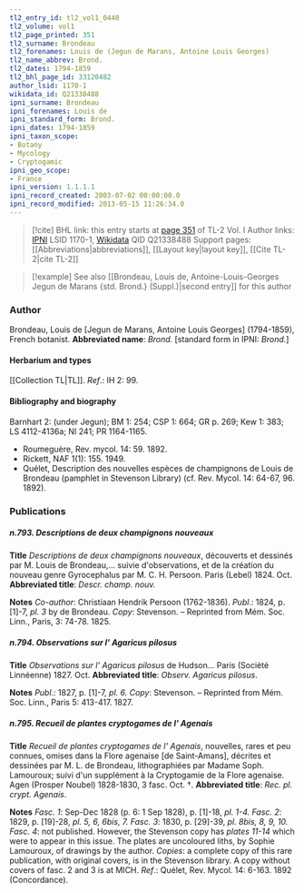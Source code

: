 ```yaml
---
tl2_entry_id: tl2_vol1_0440
tl2_volume: vol1
tl2_page_printed: 351
tl2_surname: Brondeau
tl2_forenames: Louis de (Jegun de Marans, Antoine Louis Georges)
tl2_name_abbrev: Brond.
tl2_dates: 1794-1859
tl2_bhl_page_id: 33120482
author_lsid: 1170-1
wikidata_id: Q21338488
ipni_surname: Brondeau
ipni_forenames: Louis de
ipni_standard_form: Brond.
ipni_dates: 1794-1859
ipni_taxon_scope: 
- Botany
- Mycology
- Cryptogamic
ipni_geo_scope: 
- France
ipni_version: 1.1.1.1
ipni_record_created: 2003-07-02 00:00:00.0
ipni_record_modified: 2013-05-15 11:26:34.0
---
```


> [!cite] BHL link: this entry starts at [page 351](https://www.biodiversitylibrary.org/page/33120482) of TL-2 Vol. I
> Author links: [IPNI](https://www.ipni.org/a/1170-1) LSID 1170-1, [Wikidata](https://www.wikidata.org/wiki/Q21338488) QID Q21338488
> Support pages: [[Abbreviations|abbreviations]], [[Layout key|layout key]], [[Cite TL-2|cite TL-2]]

> [!example] See also [[Brondeau, Louis de, Antoine-Louis-Georges Jegun de Marans {std. Brond.} (Suppl.)|second entry]] for this author

### Author

Brondeau, Louis de \[Jegun de Marans, Antoine Louis Georges\] (1794-1859), French botanist. 
**Abbreviated name**: *Brond.* \[standard form in IPNI: *Brond.*\]

#### Herbarium and types

[[Collection TL|TL]].
*Ref*.: IH 2: 99.

#### Bibliography and biography

Barnhart 2: (under Jegun); BM 1: 254; CSP 1: 664; GR p. 269; Kew 1: 383; LS 4112-4136a; NI 241; PR 1164-1165.
- Roumeguère, Rev. mycol. 14: 59. 1892.
- Rickett, NAF 1(1): 155. 1949.
- Quélet, Description des nouvelles espèces de champignons de Louis de Brondeau (pamphlet in Stevenson Library) (cf. Rev. Mycol. 14: 64-67, 96. 1892).

### Publications

##### n.793. Descriptions de deux champignons nouveaux

**Title**
*Descriptions de deux champignons nouveaux*, découverts et dessinés par M. Louis de Brondeau,... suivie d'observations, et de la création du nouveau genre Gyrocephalus par M. C. H. Persoon. Paris (Lebel) 1824. Oct.
**Abbreviated title**: *Descr. champ. nouv.*

**Notes**
*Co-author*: Christiaan Hendrik Persoon (1762-1836).
*Publ*.: 1824, p. \[1\]-7, *pl. 3* by de Brondeau. *Copy*: Stevenson. – Reprinted from Mém. Soc. Linn., Paris, 3: 74-78. 1825.

##### n.794. Observations sur l' Agaricus pilosus

**Title**
*Observations sur l' Agaricus pilosus* de Hudson... Paris (Société Linnéenne) 1827. Oct.
**Abbreviated title**: *Observ. Agaricus pilosus*.

**Notes**
*Publ*.: 1827, p. \[1\]-7, *pl. 6. Copy*: Stevenson. – Reprinted from Mém. Soc. Linn., Paris 5: 413-417. 1827.

##### n.795. Recueil de plantes cryptogames de l' Agenais

**Title**
*Recueil de plantes cryptogames de l' Agenais*, nouvelles, rares et peu connues, omises dans la Flore agenaise \[de Saint-Amans\], décrites et dessinées par M. L. de Brondeau, lithographiées par Madame Soph. Lamouroux; suivi d'un supplément à la Cryptogamie de la Flore agenaise. Agen (Prosper Noubel) 1828-1830, 3 fasc. Oct. †.
**Abbreviated title**: *Rec. pl. crypt. Agenais*.

**Notes**
*Fasc. 1*: Sep-Dec 1828 (p. 6: 1 Sep 1828), p. \[1\]-18, *pl. 1-4.*
*Fasc. 2*: 1829, p. \[19\]-28, *pl. 5, 6, 6bis, 7.*
*Fasc. 3*: 1830, p. \[29\]-39, *pl. 8bis, 8, 9, 10.*
*Fasc. 4*: not published. However, the Stevenson copy has *plates 11-14* which were to appear in this issue.
The plates are uncoloured liths, by Sophie Lamouroux, of drawings by the author.
*Copies*: a complete copy of this rare publication, with original covers, is in the Stevenson library. A copy without covers of fasc. 2 and 3 is at MICH.
*Ref*.: Quélet, Rev. Mycol. 14: 6-163. 1892 (Concordance).

